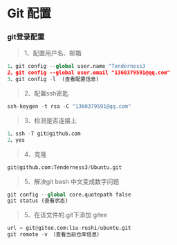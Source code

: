 # Git 配置

### git登录配置
>1、配置用户名、邮箱
```python
1、git config --global user.name "Tenderness3
2、git config --global user.email "1360379591@qq.com"
3、git config -l  (查看配置信息)
```
>2、配置ssh密匙
```python
ssh-keygen -t rsa -C "1360379591@qq.com"
```
>3、检测是否连接上
```python
1、ssh -T git@github.com
2、yes
```
>4、克隆
```python
git@github.com:Tenderness3/Ubuntu.git
```
>5、解决git bash 中文变成数字问题
```python
git config --global core.quotepath false
git status (查看状态)
```
>5、在该文件的.git下添加  gitee
```python
url = git@gitee.com:liu-rushi/ubuntu.git
git remote -v （查看当前仓库信息）
```